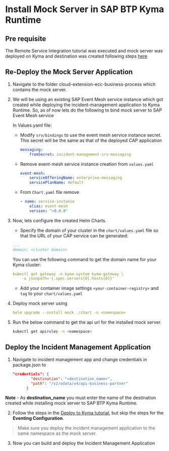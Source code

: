 # Install Mock Server in SAP BTP Kyma Runtime

## Pre requisite
The Remote Service Integration tutorial was executed and mock server was deployed on Kyma and destination was created following steps [here](../../../remote-service/install-mock-server/install-mock-server-kyma.md)


## Re-Deploy the Mock Server Application

1. Navigate to the folder cloud-extension-ecc-business-process which contains the mock server.

2. We will be using an existing SAP Event Mesh service instance which got created while deploying the incident-management application to Kyma Runtime. So, as of now lets do the following to bind mock server to SAP Event Mesh service

   In Values.yaml file:
   
   - Modify `srv/bindings` to use the event mesh service instance secret. This secret will be the same as that of the deployed CAP application
   
        ```yaml
        messaging:
            fromSecret: incident-management-srv-messaging
        ```

   - Remove event-mesh service instance creation from `values.yaml`

        ```yaml
        event-mesh:
            serviceOfferingName: enterprise-messaging
            servicePlanName: default
        ```

    - From `Chart.yaml` file remove
        
        ```yaml
        - name: service-instance
            alias: event-mesh
            version: ">0.0.0"

3. Now, lets configure the created Helm Charts.

    - Specify the domain of your cluster in the `chart/values.yaml` file so that the URL of your CAP service can be generated:

    ```yaml
    ...
    domain: <cluster domain>
    ```

    You can use the following command to get the domain name for your Kyma cluster:

    ```yaml
    kubectl get gateway -n kyma-system kyma-gateway \
        -o jsonpath='{.spec.servers[0].hosts[0]}'
    ```

    - Add your container image settings `<your-container-registry>` and `tag` to your `chart/values.yaml`

4. Deploy mock server using

    ```yaml
    helm upgrade --install mock ./chart -n <namespace>
    ```   

5. Run the below command to get the api url for the installed mock server.

    ```sh
    kubectl get apirules -n <namespace>
    ```

## Deploy the Incident Management Application

1. Navigate to incident management app and change credentials in package.json to 
    ```json
    "credentials": {
            "destination": "<destination_name>",
            "path": "/v2/odata/v4/api-business-partner"
          }
    ```
**Note** - As **destination_name** you must enter the name of the destination created while installing mock server to SAP BTP Kyma Runtime.

2. Follow the steps in the [Deploy to Kyma tutorial](./deploy-app-to-kyma.md), but skip the steps for the **Eventing Configuration**.
>Make sure you deploy the incident management application to the same namespace as the mock server.

3. Now you can build and deploy the Incident Management Application
